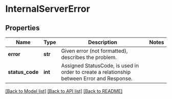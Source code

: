 # InternalServerError

## Properties
Name | Type | Description | Notes
------------ | ------------- | ------------- | -------------
**error** | **str** | Given error (not formatted), describes the problem. | 
**status_code** | **int** | Assigned StatusCode, is used in order to create a relationship between Error and Response. | 

[[Back to Model list]](../README.md#documentation-for-models) [[Back to API list]](../README.md#documentation-for-api-endpoints) [[Back to README]](../README.md)



